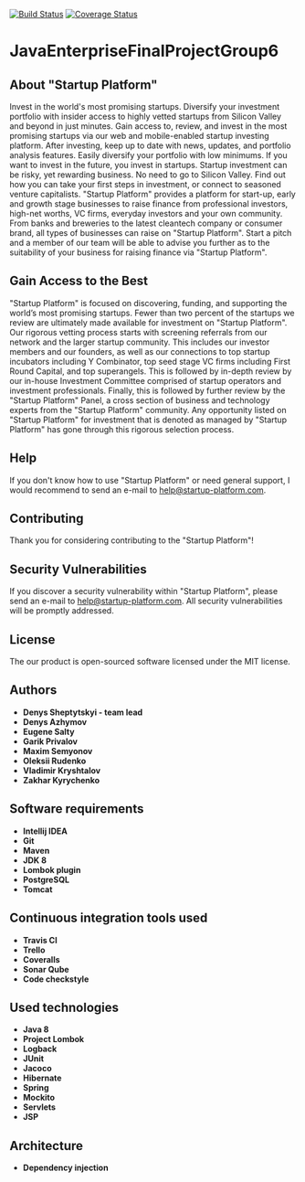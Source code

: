 [![Build Status](https://travis-ci.org/Sheptytskyid/Startup_Platform.svg?branch=master)](https://travis-ci.org/Sheptytskyid/Startup_Platform)
[![Coverage Status](https://coveralls.io/repos/github/Sheptytskyid/Startup_Platform/badge.svg)](https://coveralls.io/github/Sheptytskyid/Startup_Platform)
# JavaEnterpriseFinalProjectGroup6

## About "Startup Platform"

Invest in the world's most promising startups. Diversify your investment portfolio with insider access to highly vetted startups from Silicon Valley and beyond in just minutes.
Gain access to, review, and invest in the most promising startups via our web and mobile-enabled startup investing platform. After investing, keep up to date with news, updates, and portfolio analysis features. Easily diversify your portfolio with low minimums.
If you want to invest in the future, you invest in startups. Startup investment can be risky, yet rewarding business. No need to go to Silicon Valley. Find out how you can take your first steps in investment, or connect to seasoned venture capitalists.
"Startup Platform" provides a platform for start-up, early and growth stage businesses to raise finance from professional investors, high-net worths, VC firms, everyday investors and your own community. From banks and breweries to the latest cleantech company or consumer brand, all types of businesses can raise on "Startup Platform". Start a pitch and a member of our team will be able to advise you further as to the suitability of your business for raising finance via "Startup Platform".

## Gain Access to the Best

"Startup Platform" is focused on discovering, funding, and supporting the world’s most promising startups. Fewer than two percent of the startups we review are ultimately made available for investment on "Startup Platform".
Our rigorous vetting process starts with screening referrals from our network and the larger startup community. This includes our investor members and our founders, as well as our connections to top startup incubators including Y Combinator, top seed stage VC firms including First Round Capital, and top superangels. This is followed by in-depth review by our in-house Investment Committee comprised of startup operators and investment professionals. Finally, this is followed by further review by the "Startup Platform" Panel, a cross section of business and technology experts from the "Startup Platform" community.
Any opportunity listed on "Startup Platform" for investment that is denoted as managed by "Startup Platform" has gone through this rigorous selection process.

## Help

If you don't know how to use "Startup Platform" or need general support, I would recommend to send an e-mail to help@startup-platform.com.

## Contributing

Thank you for considering contributing to the "Startup Platform"!

## Security Vulnerabilities

If you discover a security vulnerability within "Startup Platform", please send an e-mail to help@startup-platform.com. All security vulnerabilities will be promptly addressed.

## License

The our product is open-sourced software licensed under the MIT license.

## Authors

* **Denys Sheptytskyi - team lead**
* **Denys Azhymov**
* **Eugene Salty**
* **Garik Privalov**
* **Maxim Semyonov**
* **Oleksii Rudenko**
* **Vladimir Kryshtalov**
* **Zakhar Kyrychenko**

## Software requirements

* **Intellij IDEA**
* **Git**
* **Maven**
* **JDK 8**
* **Lombok plugin**
* **PostgreSQL**
* **Tomcat**

## Continuous integration tools used

* **Travis CI**
* **Trello**
* **Coveralls**
* **Sonar Qube**
* **Code checkstyle**

## Used technologies

* **Java 8**
* **Project Lombok**
* **Logback**
* **JUnit**
* **Jacoco**
* **Hibernate**
* **Spring**
* **Mockito**
* **Servlets**
* **JSP**

## Architecture

* **Dependency injection**

